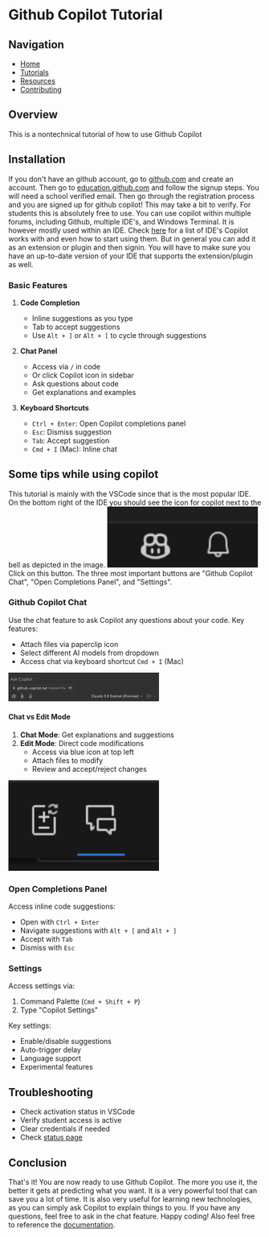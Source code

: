 # Github Copilot Tutorial

## Navigation
- [Home](./index.md)
- [Tutorials](./tutorials.md)
- [Resources](./resources.md)
- [Contributing](./contributing.md)

## Overview
This is a nontechnical tutorial of how to use Github Copilot

## Installation
If you don't have an github account, go to [github.com](https://github.com) and create an account. Then go to [education.github.com](https://education.github.com) and follow the signup steps. You will need a school verified email. Then go through the registration process and you are signed up for github copilot! This may take a bit to verify. For students this is absolutely free to use. You can use copilot within multiple forums, including Github, multiple IDE's, and Windows Terminal. It is however mostly used within an IDE. Check [here](https://docs.github.com/en/copilot/using-github-copilot/getting-code-suggestions-in-your-ide-with-github-copilot) for a list of IDE's Copilot works with and even how to start using them. But in general you can add it as an extension or plugin and then signin. You will have to make sure you have an up-to-date version of your IDE that supports the extension/plugin as well.

### Basic Features
1. **Code Completion**
   - Inline suggestions as you type
   - Tab to accept suggestions
   - Use `Alt + ]` or `Alt + [` to cycle through suggestions

2. **Chat Panel**
   - Access via `/` in code
   - Or click Copilot icon in sidebar
   - Ask questions about code
   - Get explanations and examples

3. **Keyboard Shortcuts**
   - `Ctrl + Enter`: Open Copilot completions panel
   - `Esc`: Dismiss suggestion
   - `Tab`: Accept suggestion
   - `Cmd + I` (Mac): Inline chat

## Some tips while using copilot
This tutorial is mainly with the VSCode since that is the most popular IDE. On the bottom right of the IDE you should see the icon for copilot next to the bell as depicted in the image.
<img src="../assets/images/copilotIcon.png" alt="" width="300"/> Click on this button. The three most important buttons are "Github Copilot Chat", "Open Completions Panel", and "Settings". 

### Github Copilot Chat
Use the chat feature to ask Copilot any questions about your code. Key features:
- Attach files via paperclip icon
- Select different AI models from dropdown
- Access chat via keyboard shortcut `Cmd + I` (Mac)

<img src="../assets/images/copilotChat.png" alt="" width="300"/>

#### Chat vs Edit Mode
1. **Chat Mode**: Get explanations and suggestions
2. **Edit Mode**: Direct code modifications
   - Access via blue icon at top left
   - Attach files to modify
   - Review and accept/reject changes

<img src="../assets/images/copilotEditIcon.png" alt="" width="300"/>

### Open Completions Panel
Access inline code suggestions:
- Open with `Ctrl + Enter`
- Navigate suggestions with `Alt + [` and `Alt + ]`
- Accept with `Tab`
- Dismiss with `Esc`

### Settings
Access settings via:
1. Command Palette (`Cmd + Shift + P`)
2. Type "Copilot Settings"

Key settings:
- Enable/disable suggestions
- Auto-trigger delay
- Language support
- Experimental features

## Troubleshooting
- Check activation status in VSCode
- Verify student access is active
- Clear credentials if needed
- Check [status page](https://status.github.com)

## Conclusion
That's it! You are now ready to use Github Copilot. The more you use it, the better it gets at predicting what you want. It is a very powerful tool that can save you a lot of time. It is also very useful for learning new technologies, as you can simply ask Copilot to explain things to you. If you have any questions, feel free to ask in the chat feature. Happy coding! Also feel free to reference the [documentation](https://docs.github.com/en/copilot).